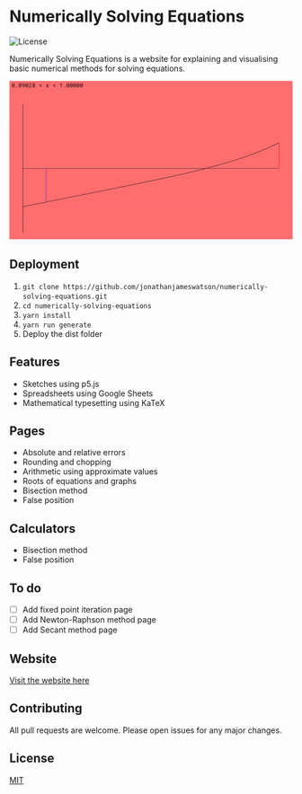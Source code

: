 # Numerically Solving Equations

![License](https://img.shields.io/github/license/jonathanjameswatson/numerically-solving-equations)

Numerically Solving Equations is a website for explaining and visualising basic numerical methods for solving equations.

![GIF demo](demo.gif)

## Deployment

1. `git clone https://github.com/jonathanjameswatson/numerically-solving-equations.git`
2. `cd numerically-solving-equations`
3. `yarn install`
4. `yarn run generate`
5. Deploy the dist folder

## Features

* Sketches using p5.js
* Spreadsheets using Google Sheets
* Mathematical typesetting using KaTeX

## Pages

* Absolute and relative errors
* Rounding and chopping
* Arithmetic using approximate values
* Roots of equations and graphs
* Bisection method
* False position

## Calculators

* Bisection method
* False position

## To do

- [ ] Add fixed point iteration page
- [ ] Add Newton-Raphson method page
- [ ] Add Secant method page

## Website

[Visit the website here](https://jonathanjameswatson.github.io/numerically-solving-equations/)

## Contributing

All pull requests are welcome. Please open issues for any major changes.

## License

[MIT](https://choosealicense.com/licenses/mit/)
